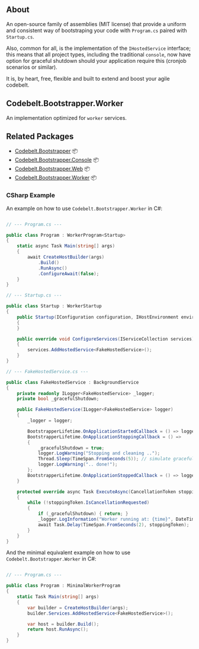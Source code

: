 ## About

An open-source family of assemblies (MIT license) that provide a uniform and consistent way of bootstraping your code with `Program.cs` paired with `Startup.cs`.

Also, common for all, is the implementation of the `IHostedService` interface; this means that all project types, including the traditional `console`, now have option for graceful shutdown should your application require this (cronjob scenarios or similar).

It is, by heart, free, flexible and built to extend and boost your agile codebelt.

## Codebelt.Bootstrapper.Worker

An implementation optimized for `worker` services.

## Related Packages

* [Codebelt.Bootstrapper](https://www.nuget.org/packages/Codebelt.Bootstrapper/) 📦
* [Codebelt.Bootstrapper.Console](https://www.nuget.org/packages/Codebelt.Bootstrapper.Console/) 📦
* [Codebelt.Bootstrapper.Web](https://www.nuget.org/packages/Codebelt.Bootstrapper.Web/) 📦
* [Codebelt.Bootstrapper.Worker](https://www.nuget.org/packages/Codebelt.Bootstrapper.Worker/) 📦

### CSharp Example

An example on how to use `Codebelt.Bootstrapper.Worker` in C#:

```csharp

// --- Program.cs ---

public class Program : WorkerProgram<Startup>
{
    static async Task Main(string[] args)
    {
        await CreateHostBuilder(args)
            .Build()
            .RunAsync()
            .ConfigureAwait(false);
    }
}

// --- Startup.cs ---

public class Startup : WorkerStartup
{
    public Startup(IConfiguration configuration, IHostEnvironment environment) : base(configuration, environment)
    {
    }

    public override void ConfigureServices(IServiceCollection services)
    {
        services.AddHostedService<FakeHostedService>();
    }
}

// --- FakeHostedService.cs ---

public class FakeHostedService : BackgroundService
{
    private readonly ILogger<FakeHostedService> _logger;
    private bool _gracefulShutdown;

    public FakeHostedService(ILogger<FakeHostedService> logger)
    {
        _logger = logger;

        BootstrapperLifetime.OnApplicationStartedCallback = () => logger.LogInformation("Started");
        BootstrapperLifetime.OnApplicationStoppingCallback = () =>
        {
            _gracefulShutdown = true;
            logger.LogWarning("Stopping and cleaning ..");
            Thread.Sleep(TimeSpan.FromSeconds(5)); // simulate graceful shutdown
            logger.LogWarning(".. done!");
        };
        BootstrapperLifetime.OnApplicationStoppedCallback = () => logger.LogCritical("Stopped");
    }

    protected override async Task ExecuteAsync(CancellationToken stoppingToken)
    {
        while (!stoppingToken.IsCancellationRequested)
        {
            if (_gracefulShutdown) { return; }
            _logger.LogInformation("Worker running at: {time}", DateTimeOffset.UtcNow.ToString("O"));
            await Task.Delay(TimeSpan.FromSeconds(2), stoppingToken);
        }
    }
}

```

And the minimal equivalent example on how to use `Codebelt.Bootstrapper.Worker` in C#:

```csharp

// --- Program.cs ---

public class Program : MinimalWorkerProgram
{
    static Task Main(string[] args)
    {
        var builder = CreateHostBuilder(args);
        builder.Services.AddHostedService<FakeHostedService>();

        var host = builder.Build();
        return host.RunAsync();
    }
}

```
